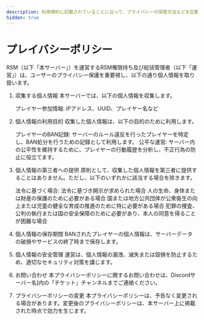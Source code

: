 ```yaml
---
description: 利用規約に記載されていることに沿って、プライバシーの保管方法などを記載してます。任意でお読みください。
hidden: true
---
```


# プレイバシーポリシー

RSM（以下「本サーバー」）を運営するRSM権限持ち及び総括管理者（以下「運営」）は、ユーザーのプライバシー保護を重要視し、以下の通り個人情報を取り扱います。

1.  収集する個人情報 本サーバーでは、以下の個人情報を収集します。

    プレイヤー参加情報: IPアドレス、UUID、プレイヤー名など
2.  個人情報の利用目的 収集した個人情報は、以下の目的のために利用します。

    プレイヤーのBAN記録: サーバーのルール違反を行ったプレイヤーを特定し、BAN処分を行うための記録として利用します。 公平な運営: サーバー内の公平性を維持するために、プレイヤーの行動履歴を分析し、不正行為の防止に役立てます。
3.  個人情報の第三者への提供 原則として、収集した個人情報を第三者に提供することはありません。ただし、以下のいずれかに該当する場合を除きます。

    法令に基づく場合: 法令に基づき開示が求められた場合 人の生命、身体または財産の保護のために必要がある場合 国または地方公共団体が公衆衛生の向上または児童の健全な育成の推進のために特に必要がある場合 犯罪の捜査、公判の執行または国の安全保障のために必要があり、本人の同意を得ることが困難な場合
4. 個人情報の保存期間 BANされたプレイヤーの個人情報は、サーバーデータの破損やサービスの終了時まで保存します。
5. 個人情報の安全管理 運営は、個人情報の漏洩、滅失または毀損を防止するため、適切なセキュリティ対策を講じます。
6. お問い合わせ 本プライバシーポリシーに関するお問い合わせは、Discordサーバー名]内の「チケット」チャンネルまでご連絡ください。
7. プライバシーポリシーの変更 本プライバシーポリシーは、予告なく変更される場合があります。変更後のプライバシーポリシーは、本サーバー上に掲載された時点で効力を生じます。
